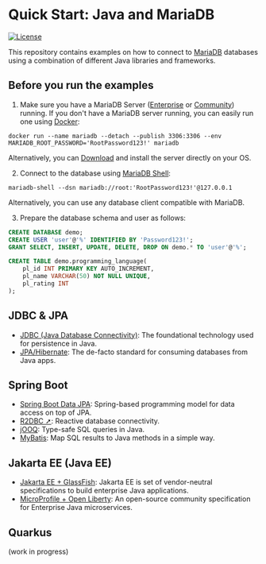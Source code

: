 # Quick Start: Java and MariaDB

[![License](https://img.shields.io/badge/License-MIT-blue.svg?style=plastic)](https://opensource.org/licenses/MIT)

This repository contains examples on how to connect to [MariaDB](https://mariadb.com) databases using a combination of different Java libraries and frameworks.

## Before you run the examples

1. Make sure you have a MariaDB Server ([Enterprise](https://mariadb.com/products/enterprise/) or [Community](https://mariadb.com/products/community-server/)) running. If you don't have a MariaDB server running, you can easily run one using [Docker](https://hub.docker.com/u/mariadb):

```Shell
docker run --name mariadb --detach --publish 3306:3306 --env MARIADB_ROOT_PASSWORD='RootPassword123!' mariadb
```

Alternatively, you can [Download](https://mariadb.com/downloads/) and install the server directly on your OS.

2. Connect to the database using [MariaDB Shell](https://mariadb.com/downloads/tools/shell/):

```shell
mariadb-shell --dsn mariadb://root:'RootPassword123!'@127.0.0.1
```

Alternatively, you can use any database client compatible with MariaDB.

3. Prepare the database schema and user as follows:

```sql
CREATE DATABASE demo;
CREATE USER 'user'@'%' IDENTIFIED BY 'Password123!';
GRANT SELECT, INSERT, UPDATE, DELETE, DROP ON demo.* TO 'user'@'%';

CREATE TABLE demo.programming_language(
	pl_id INT PRIMARY KEY AUTO_INCREMENT,
	pl_name VARCHAR(50) NOT NULL UNIQUE,
	pl_rating INT
);
```

## JDBC & JPA

- [JDBC (Java Database Connectivity)](jdbc/): The foundational technology used for persistence in Java.
- [JPA/Hibernate](jpa-hibernate/): The de-facto standard for consuming databases from Java apps.

## Spring Boot

- [Spring Boot Data JPA](spring-boot-jpa/): Spring-based programming model for data access on top of JPA.
- [R2DBC ➚](https://github.com/mariadb-developers/reactive-programming-java-examples): Reactive database connectivity.
- [jOOQ](spring-boot-jooq/): Type-safe SQL queries in Java.
- [MyBatis](spring-boot-mybatis/): Map SQL results to Java methods in a simple way.

## Jakarta EE (Java EE)

- [Jakarta EE + GlassFish](jakarta-ee/): Jakarta EE is set of vendor-neutral specifications to build enterprise Java applications.
- [MicroProfile + Open Liberty](microprofile/): An open-source community specification for Enterprise Java microservices.


## Quarkus

(work in progress)